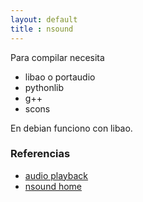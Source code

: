 ```yaml
---
layout: default
title : nsound
---
```


Para compilar necesita

* libao o portaudio
* pythonlib
* g++
* scons

En debian funciono con libao.


### Referencias
* [audio playback](http://nsound.sourceforge.net/users_guide/_sources/audio_playback.txt)  
* [nsound home](http://nsound.sourceforge.net/)  
